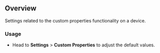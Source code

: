 ## Overview

Settings related to the custom properties functionality on a device.

### Usage

- Head to **Settings** > **Custom Properties** to adjust the default values.

